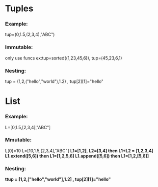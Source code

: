 <h1>Tuples
    <h3>Example:</h3> 
        tup=(0,1.5,(2,3,4),"ABC")
    <h3>Immutable:</h3> 
        only use funcs ex:tup=sorted((1,23,45,6)), tup=(45,23,6,1)
    <h3>Nesting:</h3> 
        tup = (1,2,("hello","world"),1.2) , tup[2][1]="hello"

<h1>List
    <h3>Example:</h3> L=[0,1.5,[2,3,4],"ABC"]
    <h3>Mmutable:</h3>
        L[0]=10 L=[10,1.5,[2,3,4],"ABC"] <b>
        L1=[1,2], L2=[3,4] then L1+L2 = [1,2,3,4]<b>
        L1.extend([5,6]) then L1=[1,2,5,6]<b>
        L1.append([5,6]) then L1=[1,2,[5,6]]<b>
    <h3>Nesting:</h3> 
        ttup = [1,2,["hello","world"],1.2] , tup[2][1]="hello"

